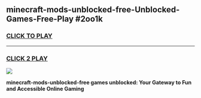 
## minecraft-mods-unblocked-free-Unblocked-Games-Free-Play #2oo1k
<h3>
<a href="https://us.freeplayer.one?title=minecraft-mods-unblocked-free&ref=9M">CLICK TO PLAY</a></h3>
<hr>

<h3>
<a href="https://us.freeplayer.one?title=minecraft-mods-unblocked-free&ref=9M">CLICK 2 PLAY</a>
  
</h3>

<a href="https://us.freeplayer.one?title=minecraft-mods-unblocked-free&ref=9M"><img src="https://clearcache.store/games.png"></a>


**minecraft-mods-unblocked-free games unblocked: Your Gateway to Fun and Accessible Online Gaming**
